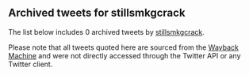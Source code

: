## Archived tweets for stillsmkgcrack

The list below includes 0 archived tweets by
[stillsmkgcrack](https://twitter.com/stillsmkgcrack).

Please note that all tweets quoted here are sourced from the
[Wayback Machine](https://web.archive.org) and were not directly accessed through the Twitter API or
any Twitter client.

